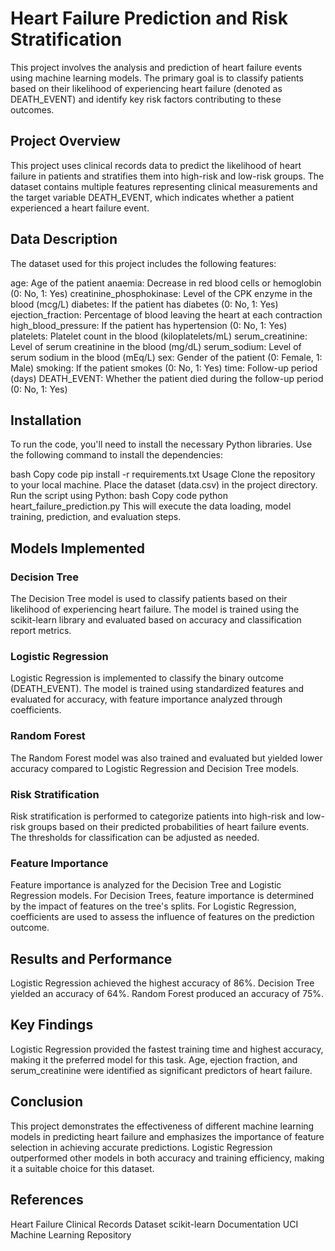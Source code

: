 # Heart Failure Prediction and Risk Stratification
This project involves the analysis and prediction of heart failure events using machine learning models. The primary goal is to classify patients based on their likelihood of experiencing heart failure (denoted as DEATH_EVENT) and identify key risk factors contributing to these outcomes.

## Project Overview
This project uses clinical records data to predict the likelihood of heart failure in patients and stratifies them into high-risk and low-risk groups. The dataset contains multiple features representing clinical measurements and the target variable DEATH_EVENT, which indicates whether a patient experienced a heart failure event.

## Data Description
The dataset used for this project includes the following features:

age: Age of the patient
anaemia: Decrease in red blood cells or hemoglobin (0: No, 1: Yes)
creatinine_phosphokinase: Level of the CPK enzyme in the blood (mcg/L)
diabetes: If the patient has diabetes (0: No, 1: Yes)
ejection_fraction: Percentage of blood leaving the heart at each contraction
high_blood_pressure: If the patient has hypertension (0: No, 1: Yes)
platelets: Platelet count in the blood (kiloplatelets/mL)
serum_creatinine: Level of serum creatinine in the blood (mg/dL)
serum_sodium: Level of serum sodium in the blood (mEq/L)
sex: Gender of the patient (0: Female, 1: Male)
smoking: If the patient smokes (0: No, 1: Yes)
time: Follow-up period (days)
DEATH_EVENT: Whether the patient died during the follow-up period (0: No, 1: Yes)

## Installation
To run the code, you'll need to install the necessary Python libraries. Use the following command to install the dependencies:

bash
Copy code
pip install -r requirements.txt
Usage
Clone the repository to your local machine.
Place the dataset (data.csv) in the project directory.
Run the script using Python:
bash
Copy code
python heart_failure_prediction.py
This will execute the data loading, model training, prediction, and evaluation steps.

## Models Implemented
### Decision Tree
The Decision Tree model is used to classify patients based on their likelihood of experiencing heart failure. The model is trained using the scikit-learn library and evaluated based on accuracy and classification report metrics.

### Logistic Regression
Logistic Regression is implemented to classify the binary outcome (DEATH_EVENT). The model is trained using standardized features and evaluated for accuracy, with feature importance analyzed through coefficients.

### Random Forest
The Random Forest model was also trained and evaluated but yielded lower accuracy compared to Logistic Regression and Decision Tree models.

### Risk Stratification
Risk stratification is performed to categorize patients into high-risk and low-risk groups based on their predicted probabilities of heart failure events. The thresholds for classification can be adjusted as needed.

### Feature Importance
Feature importance is analyzed for the Decision Tree and Logistic Regression models. For Decision Trees, feature importance is determined by the impact of features on the tree's splits. For Logistic Regression, coefficients are used to assess the influence of features on the prediction outcome.

## Results and Performance
Logistic Regression achieved the highest accuracy of 86%.
Decision Tree yielded an accuracy of 64%.
Random Forest produced an accuracy of 75%.

## Key Findings
Logistic Regression provided the fastest training time and highest accuracy, making it the preferred model for this task.
Age, ejection fraction, and serum_creatinine were identified as significant predictors of heart failure.

## Conclusion
This project demonstrates the effectiveness of different machine learning models in predicting heart failure and emphasizes the importance of feature selection in achieving accurate predictions. Logistic Regression outperformed other models in both accuracy and training efficiency, making it a suitable choice for this dataset.

## References
Heart Failure Clinical Records Dataset
scikit-learn Documentation
UCI Machine Learning Repository
